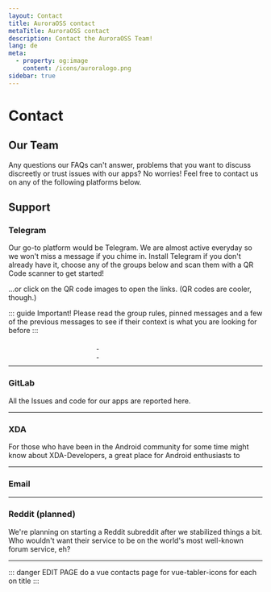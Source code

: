```yaml
---
layout: Contact
title: AuroraOSS contact
metaTitle: AuroraOSS contact
description: Contact the AuroraOSS Team!
lang: de
meta:
  - property: og:image
    content: /icons/auroralogo.png
sidebar: true
---
```

# Contact

## Our Team

<!-- <ContactsPage /> -->

Any questions our FAQs can't answer, problems that you want to discuss discreetly or trust issues with our apps? No worries! Feel free to contact us on any of the following platforms below.

## Support

### Telegram

Our go-to platform would be Telegram. We are almost active everyday so we won't miss a message if you chime in. Install Telegram if you don't already have it, choose any of the groups below and scan them with a QR Code scanner to get started!

...or click on the QR code images to open the links. (QR codes are cooler, though.)


::: guide Important!
Please read the group rules, pinned messages and a few of the previous messages to see if their context is what you are looking for before 
:::


<a href="https://t.me/aurorafficial" target="_blank" rel="noopener">
  <img :src="$withBase('/assets/tg-auroraofficial-qr.png')" width="175px" />
</a>

<a href="https://t.me/aurorasupport" target="_blank" rel="noopener">
  <img :src="$withBase('/assets/tg-aurorasupport-qr.png')" width="175px" />
</a>

<a href="https://t.me/auroradroid" target="_blank" rel="noopener">
  <img :src="$withBase('/assets/tg-auroradroid-qr.png')" width="175px" />
</a>

<a href="https://t.me/AuroroaOT" target="_blank" rel="noopener">
  <img :src="$withBase('/assets/tg-auroraot-qr.png')" width="175px" />
</a>


***
### GitLab

All the Issues and code for our apps are reported here.

***
### XDA

For those who have been in the Android community for some time might know about XDA-Developers, a great place for Android enthusiasts to 

***
### Email



***
### Reddit (planned)

We're planning on starting a Reddit subreddit after we stabilized things a bit. Who wouldn't want their service to be on the world's most well-known forum service, eh?

***

::: danger EDIT PAGE
do a vue contacts page for vue-tabler-icons for each on title
:::